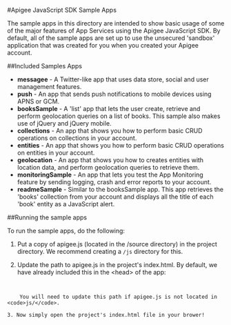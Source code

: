 #Apigee JavaScript SDK Sample Apps

The sample apps in this directory are intended to show basic usage of some of the major features of App Services using the Apigee JavaScript SDK. By default, all of the sample apps are set up to use the unsecured 'sandbox' application that was created for you when you created your Apigee account.

##Included Samples Apps

* **messagee** - A Twitter-like app that uses data store, social and user management features.
* **push** - An app that sends push notifications to mobile devices using APNS or GCM.
* **booksSample** - A 'list' app that lets the user create, retrieve and perform geolocation queries on a list of books. This sample also makes use of jQuery and jQuery mobile.
* **collections** - An app that shows you how to perform basic CRUD operations on collections in your account.
* **entities** - An app that shows you how to perform basic CRUD operations on entities in your account.
* **geolocation** - An app that shows you how to creates entities with location data, and perform geolocation queries to retrieve them.
* **monitoringSample** - An app that lets you test the App Monitoring feature by sending logging, crash and error reports to your account.
* **readmeSample** - Similar to the booksSample app. This app retrieves the 'books' collection from your account and displays all the title of each 'book' entity as a JavaScript alert.

##Running the sample apps

To run the sample apps, do the following:

1. Put a copy of apigee.js (located in the /source directory) in the project directory. We recommend creating a <code>/js</code> directory for this.
	
2. Update the path to apigee.js in the project's index.html. By default, we have already included this in the &lt;head&gt; of the app:

	```html
<script src="js/apigee.js"></script>
```
	
	You will need to update this path if apigee.js is not located in <code>js/</code>.

3. Now simply open the project's index.html file in your brower!